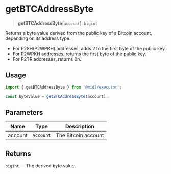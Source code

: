 # getBTCAddressByte

> **getBTCAddressByte**(`account`): `bigint`

Returns a byte value derived from the public key of a Bitcoin account, depending on its address type.

- For P2SH(P2WPKH) addresses, adds 2 to the first byte of the public key.
- For P2WPKH addresses, returns the first byte of the public key.
- For P2TR addresses, returns 0n.

## Usage

```ts
import { getBTCAddressByte } from '@midl/executor';

const byteValue = getBTCAddressByte(account);
```

## Parameters

| Name    | Type      | Description         |
| ------- | --------- | ------------------- |
| account | `Account` | The Bitcoin account |

## Returns

`bigint` — The derived byte value.
